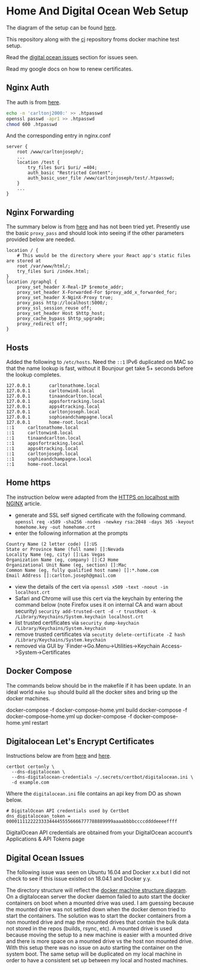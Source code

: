 # Home And Digital Ocean Web Setup

The diagram of the setup can be found
[here](https://docs.google.com/drawings/d/13VyCrZbnPymv7wfnjO2jlD06-W2CV74MiILdoC--vvk/edit?usp=sharing).

This repository along with the
[cj](https://github.com/carltonj2000/cj)
repository froms docker machine test setup.

Read the [digital ocean issues](#-Digital-Ocean-Issues) section for issues seen.

Read my google docs on how to renew certificates.

## Nginx Auth


The auth is from
[here](https://www.digitalocean.com/community/tutorials/how-to-set-up-password-authentication-with-nginx-on-ubuntu-14-04).

```bash
echo -n 'carltonj2000:' >> .htpasswd
openssl passwd -apr1 >> .htpasswd
chmod 600 .htpasswd
```

And the corresponding entry in nginx.conf

```
server { 
    root /www/carltonjoseph/;
    ...
    location /test {
        try_files $uri $uri/ =404;
        auth_basic "Restricted Content";
        auth_basic_user_file /www/carltonjoseph/test/.htpasswd;
    }
    ...
}
```

## Nginx Forwarding

The summary below is from
[here](https://www.digitalocean.com/community/questions/configure-nginx-for-nodejs-backend-and-react-frontend-app)
and has not been tried yet. Presently use the basic `proxy_pass` and should
look into seeing if the other parameters provided below are needed.

```
location / {
    # This would be the directory where your React app's static files are stored at
    root /var/www/html/;
    try_files $uri /index.html;
}
location /graphql {
    proxy_set_header X-Real-IP $remote_addr;
    proxy_set_header X-Forwarded-For $proxy_add_x_forwarded_for;
    proxy_set_header X-NginX-Proxy true;
    proxy_pass http://localhost:5000/;
    proxy_ssl_session_reuse off;
    proxy_set_header Host $http_host;
    proxy_cache_bypass $http_upgrade;
    proxy_redirect off;
}
```

## Hosts

Added the following to `/etc/hosts`. Need the `::1` IPv6 duplicated on MAC
so that the name lookup is fast, without it Bounjour get take 5+ seconds
before the lookup completes.

```
127.0.0.1       carltonathome.local
127.0.0.1       carltonwin8.local
127.0.0.1       tinaandcarlton.local
127.0.0.1       appsfortracking.local
127.0.0.1       apps4tracking.local
127.0.0.1       carltonjoseph.local
127.0.0.1       sophieandchampagne.local
127.0.0.1       home-root.local
::1     carltonathome.local
::1     carltonwin8.local
::1     tinaandcarlton.local
::1     appsfortracking.local
::1     apps4tracking.local
::1     carltonjoseph.local
::1     sophieandchampagne.local
::1     home-root.local
```

## Home https

The instruction below were adapted from the
[HTTPS on localhost with NGINX](https://imagineer.in/blog/https-on-localhost-with-nginx/)
article.

- generate and SSL self signed certificate with the following command.
  `openssl req -x509 -sha256 -nodes -newkey rsa:2048 -days 365 -keyout homehome.key -out homehome.crt`
- enter the following information at the prompts

```
Country Name (2 letter code) []:US
State or Province Name (full name) []:Nevada
Locality Name (eg, city) []:Las Vegas
Organization Name (eg, company) []:CJ Home
Organizational Unit Name (eg, section) []:Mac
Common Name (eg, fully qualified host name) []:*.home.com
Email Address []:carlton.joseph@gmail.com
```

- view the details of the cert via
  `openssl x509 -text -noout -in localhost.crt`
- Safari and Chrome will use this cert via the keychain by entering the command
  below (note Firefox uses it on internal CA and warn about security)
  `security add-trusted-cert -d -r trustRoot -k /Library/Keychains/System.keychain localhost.crt`
- list trusted certificates via
  `security dump-keychain /Library/Keychains/System.keychain`
- remove trusted certificates via
  `secutity delete-certificate -Z hash /Library/Keychains/System.keychain`
- removed via GUI by `Finder->Go.Menu->Utilities->Keychain Access->System->Certificates

## Docker Compose

The commands below should be in the makefile if it has been update.
In an ideal world `make bup` should build all the docker sites and bring up
the docker machines.

docker-compose -f docker-compose-home.yml build
docker-compose -f docker-compose-home.yml up
docker-compose -f docker-compose-home.yml restart <machine>

## Digitalocean Let's Encrypt Certificates

Instructions below are from
[here]()
and
[here](https://certbot-dns-digitalocean.readthedocs.io/en/stable/).

```
certbot certonly \
  --dns-digitalocean \
  --dns-digitalocean-credentials ~/.secrets/certbot/digitalocean.ini \
  -d example.com
```

Where the `digitalocean.ini` file contains an api key from DO as shown below.

```
# DigitalOcean API credentials used by Certbot
dns_digitalocean_token = 0000111122223333444455556666777788889999aaaabbbbccccddddeeeeffff
```

DigitalOcean API credentials are obtained from your DigitalOcean account’s
Applications & API Tokens page

## Digital Ocean Issues

The following issue was seen on Ubuntu 16.04 and Docker x.x but I did not
check to see if this issue existed on 18.04.1 and Docker y.y.

The directory structure will reflect the
[docker machine structure diagram](https://docs.google.com/drawings/d/13VyCrZbnPymv7wfnjO2jlD06-W2CV74MiILdoC--vvk/edit?usp=sharing).
On a digitalocean server the docker daemon failed to auto start the docker
containers on boot when a mounted drive was used. I am guessing because the
mounted drive was not settled down when the docker demon tried to start the
containers. The solution was to start the docker containers from a non mounted
drive and map the mounted drives that contain the bulk data not stored in the
repos (builds, rsync, etc). A mounted drive is used because moving the setup to
a new machine is easier with a mounted drive and there is more space on a
mounted drive vs the host non mounted drive. With this setup there was no issue
on auto starting the container on the system boot. The same setup will be
duplicated on my local machine in order to have a consistent set up between my
local and hosted machines.

